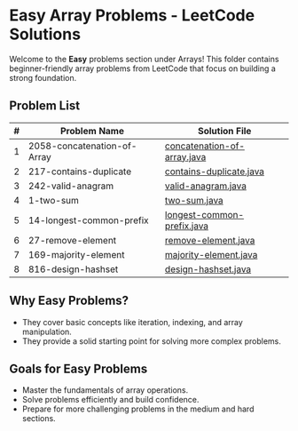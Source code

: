 # Easy Array Problems - LeetCode Solutions

Welcome to the **Easy** problems section under Arrays! This folder contains beginner-friendly array problems from LeetCode that focus on building a strong foundation.

## Problem List

| #   | Problem Name                       | Solution File                 |
|-----|------------------------------------|-------------------------------|
| 1   | 2058-concatenation-of-Array        | [concatenation-of-array.java](2058-concatenation-of-array/concatenation-of-array.java)  |
| 2   | 217-contains-duplicate             | [contains-duplicate.java](217-contains-duplicates/contains-duplicate.java) |
| 3   | 242-valid-anagram                  | [valid-anagram.java](242-valid-anagram/valid-anagram.java) |
| 4   | 1-two-sum                          | [two-sum.java](1-two-sum/two-sum.java) |
| 5   | 14-longest-common-prefix           | [longest-common-prefix.java](14-longest-common-prefix/longest-common-prefix.java) |
| 6   | 27-remove-element                  | [remove-element.java](27-remove-element/remove-element.java) |
| 7   | 169-majority-element               | [majority-element.java](169-majority-element/majority-element.java) |
| 8   | 816-design-hashset                 | [design-hashset.java](816-design-hashset/design-hashset.java) |

## Why Easy Problems?

- They cover basic concepts like iteration, indexing, and array manipulation.
- They provide a solid starting point for solving more complex problems.

## Goals for Easy Problems

- Master the fundamentals of array operations.
- Solve problems efficiently and build confidence.
- Prepare for more challenging problems in the medium and hard sections.
